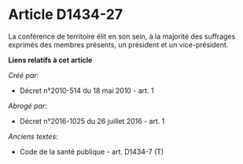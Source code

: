 # Article D1434-27

La conférence de territoire élit en son sein, à la majorité des suffrages exprimés des membres présents, un président et un
vice-président.

**Liens relatifs à cet article**

_Créé par_:

  - Décret n°2010-514 du 18 mai 2010 - art. 1

_Abrogé par_:

  - Décret n°2016-1025 du 26 juillet 2016 - art. 1

_Anciens textes_:

  - Code de la santé publique - art. D1434-7 (T)
